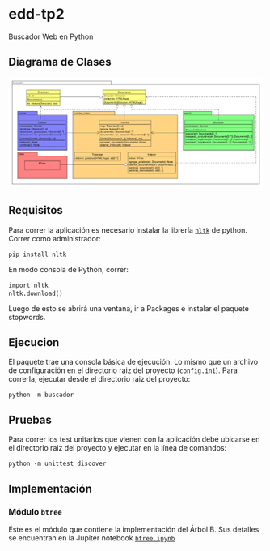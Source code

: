 # edd-tp2
Buscador Web en Python

## Diagrama de Clases
![UML](doc/diagrama.png)

## Requisitos
Para correr la aplicación es necesario instalar la librería
[`nltk`](http://www.nltk.org/) de python. Correr como administrador:

    pip install nltk

En modo consola de Python, correr:

    import nltk
    nltk.download()

Luego de esto se abrirá una ventana, ir a Packages e instalar 
el paquete stopwords.

## Ejecucion
El paquete trae una consola básica de ejecución. Lo mismo que 
un archivo de configuración en el directorio raiz del proyecto 
(`config.ini`). Para correrla, ejecutar desde el directorio 
raiz del proyecto:

    python -m buscador
## Pruebas
Para correr los test unitarios que vienen con la aplicación debe 
ubicarse en el directorio raiz del proyecto y ejecutar en la línea 
de comandos:

    python -m unittest discover
    
## Implementación

### Módulo `btree`
Éste es el módulo que contiene la implementación del Árbol B. Sus 
detalles se encuentran en la Jupiter notebook [`btree.ipynb`](doc\btree.ipynb)
